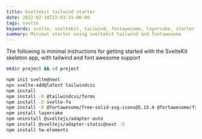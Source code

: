 ```yaml
---
title: Sveltekit tailwind starter
date: 2022-02-18T22:03:31-06:00
tags: svelte
keywords: svelte, sveltekit, tailwind, fontawesome, layercake, starter
summary: Minimal starter using sveltekit tailwind and fontawesome
---
```


The following is minimal instructions for getting started with the SvelteKit skeleton app, with tailwind and font awesome support

```bash
mkdir project && cd project

npm init svelte@next
npx svelte-add@latest tailwindcss
npm install
npm install -D @tailwindcss/forms
npm install -D svelte-fa
npm install -D @fortawesome/free-solid-svg-icons@5.15.4 @fortawesome/free-regular-svg-icons@5.15.4 @fortawesome/free-brands-svg-icons@5.15.4
npm install layercake
npm uninstall @sveltejs/adapter-auto
npm install @sveltejs/adapter-static@next -D
npm install tw-elements
```
